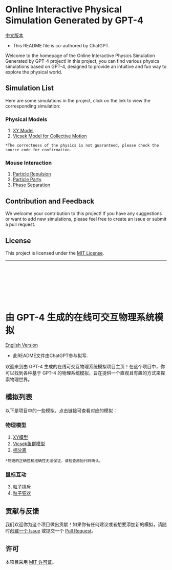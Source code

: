 # Online Interactive Physical Simulation Generated by GPT-4
[中文版本](#section1)
- This README file is co-authored by ChatGPT.

Welcome to the homepage of the Online Interactive Physics Simulation Generated by GPT-4 project! In this project, you can find various physics simulations based on GPT-4, designed to provide an intuitive and fun way to explore the physical world.

## Simulation List

Here are some simulations in the project, click on the link to view the corresponding simulation:


### Physical Models

1. [XY Model](./XY_model.html)
2. [Vicsek Model for Collective Motion](./interactive_vicsek.html)

`*The correctness of the physics is not guaranteed, please check the source code for confirmation.`
### Mouse Interaction
1. [Particle Repulsion](./pp_interaction.html)
2. [Particle Party](./pp_particle_2.html)
3. [Phase Separation](./phase_separation.html)

## Contribution and Feedback

We welcome your contribution to this project! If you have any suggestions or want to add new simulations, please feel free to create an issue or submit a pull request.

## License

This project is licensed under the [MIT License](./LICENSE).


----

<br><br><br><br><br><br>
<a name="section1"></a>
# 由 GPT-4 生成的在线可交互物理系统模拟
[English Version](./README.md)
- 此README文件由ChatGPT参与拟写.

欢迎来到由 GPT-4 生成的在线可交互物理系统模拟项目主页！在这个项目中，你可以找到各种基于 GPT-4 的物理系统模拟，旨在提供一个直观且有趣的方式来探索物理世界。

## 模拟列表

以下是项目中的一些模拟，点击链接可查看对应的模拟：

### 物理模型

1. [XY模型](./XY_model.html)
2. [Vicsek鱼群模型](./interactive_vicsek.html)
3. [相分离](./phase_separation.html)

`*物理的正确性和准确性无法保证，请检查原始代码确认。`
### 鼠标互动
3. [粒子排斥](./pp_interaction.html)
4. [粒子狂欢](./pp_particle_2.html)


## 贡献与反馈

我们欢迎你为这个项目做出贡献！如果你有任何建议或者想要添加新的模拟，请随时[创建一个 Issue](https://github.com/your-github-username/your-repo-name/issues) 或提交一个 [Pull Request](https://github.com/your-github-username/your-repo-name/pulls)。

## 许可

本项目采用 [MIT 许可证](./LICENSE)。
